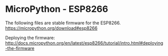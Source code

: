 # MicroPython - ESP8266

The following files are stable firmware for the ESP8266.
https://micropython.org/download#esp8266

Deploying the firmware:
http://docs.micropython.org/en/latest/esp8266/tutorial/intro.html#deploying-the-firmware




